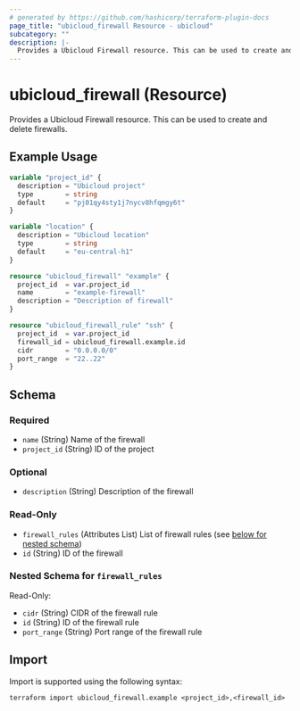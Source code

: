 ```yaml
---
# generated by https://github.com/hashicorp/terraform-plugin-docs
page_title: "ubicloud_firewall Resource - ubicloud"
subcategory: ""
description: |-
  Provides a Ubicloud Firewall resource. This can be used to create and delete firewalls.
---
```


# ubicloud_firewall (Resource)

Provides a Ubicloud Firewall resource. This can be used to create and delete firewalls.

## Example Usage

```terraform
variable "project_id" {
  description = "Ubicloud project"
  type        = string
  default     = "pj01qy4sty1j7nycv8hfqmgy6t"
}

variable "location" {
  description = "Ubicloud location"
  type        = string
  default     = "eu-central-h1"
}

resource "ubicloud_firewall" "example" {
  project_id  = var.project_id
  name        = "example-firewall"
  description = "Description of firewall"
}

resource "ubicloud_firewall_rule" "ssh" {
  project_id  = var.project_id
  firewall_id = ubicloud_firewall.example.id
  cidr        = "0.0.0.0/0"
  port_range  = "22..22"
}
```

<!-- schema generated by tfplugindocs -->
## Schema

### Required

- `name` (String) Name of the firewall
- `project_id` (String) ID of the project

### Optional

- `description` (String) Description of the firewall

### Read-Only

- `firewall_rules` (Attributes List) List of firewall rules (see [below for nested schema](#nestedatt--firewall_rules))
- `id` (String) ID of the firewall

<a id="nestedatt--firewall_rules"></a>
### Nested Schema for `firewall_rules`

Read-Only:

- `cidr` (String) CIDR of the firewall rule
- `id` (String) ID of the firewall rule
- `port_range` (String) Port range of the firewall rule

## Import

Import is supported using the following syntax:

```shell
terraform import ubicloud_firewall.example <project_id>,<firewall_id>
```
